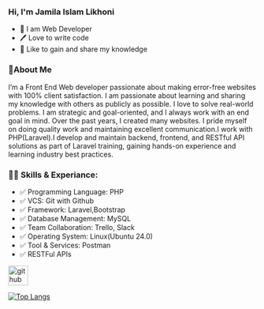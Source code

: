 ### Hi, I'm Jamila Islam Likhoni

- 👑 I am Web Developer
- 🖊️ Love to write code
- 🎤 Like to gain and share my knowledge

### 🚀About Me

I’m a Front End Web developer passionate about making error-free websites with 100% client satisfaction. I am passionate about learning and sharing my knowledge with others as publicly as possible. I love to solve real-world problems. I am strategic and goal-oriented, and I always work with an end goal in mind. Over the past years, I created many websites. I pride myself on doing quality work and maintaining excellent communication.I work with PHP(Laravel).I  develop and maintain backend, frontend, and RESTful API solutions as part of Laravel training, gaining hands-on experience and learning industry best practices.

### 👨‍💻 Skills & Experiance:

- ✅ Programming Language: PHP
- ✅ VCS: Git with Github
- ✅ Framework: Laravel,Bootstrap
- ✅ Database Management: MySQL
- ✅ Team Collaboration: Trello, Slack
- ✅ Operating System: Linux(Ubuntu 24.0)
- ✅ Tool & Services: Postman
- ✅ RESTFul APIs

[<img src='https://cdn.jsdelivr.net/npm/simple-icons@3.0.1/icons/github.svg' alt='github' height='40'>](https://github.com/Likhoni)  

[![Top Langs](https://github-readme-stats.vercel.app/api/top-langs/?username=Likhoni)](https://github.com/anuraghazra/github-readme-stats)
